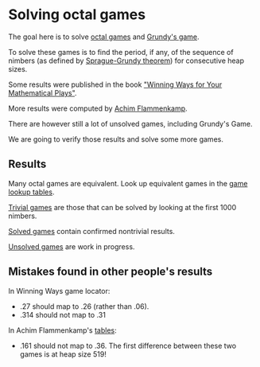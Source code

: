 # Solving octal games

The goal here is to solve [octal games](https://en.wikipedia.org/wiki/Octal_game)
and [Grundy's game](https://en.wikipedia.org/wiki/Grundy%27s_game).

To solve these games is to find the period, if any, of the sequence of nimbers
(as defined by [Sprague-Grundy theorem](https://en.wikipedia.org/wiki/Sprague%E2%80%93Grundy_theorem))
for consecutive heap sizes.

Some results were published in the book
["Winning Ways for Your Mathematical Plays"](https://en.wikipedia.org/wiki/Winning_Ways_for_your_Mathematical_Plays).

More results were computed by [Achim Flammenkamp](http://wwwhomes.uni-bielefeld.de/achim/octal.html).

There are however still a lot of unsolved games, including Grundy's Game.

We are going to verify those results and solve some more games.

## Results

Many octal games are equivalent. Look up equivalent games in the [game lookup tables](GameLookup.md).

[Trivial games](TrivialGames.md) are those that can be solved by looking at the first 1000 nimbers.

[Solved games](SolvedGames.md) contain confirmed nontrivial results.

[Unsolved games](UnsolvedGames.md) are work in progress.

## Mistakes found in other people's results

In Winning Ways game locator: 
* .27 should map to .26 (rather than .06).
* .314 should not map to .31

In Achim Flammenkamp's [tables](http://wwwhomes.uni-bielefeld.de/achim/comp_octal.txt):
* .161 should not map to .36. The first difference between these two games is at heap size 519!
